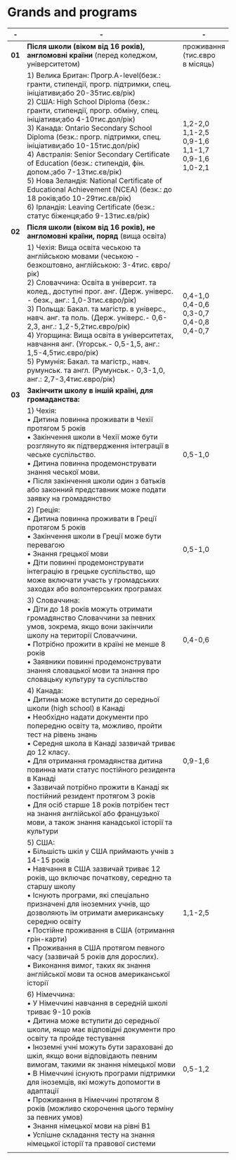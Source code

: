 #  Grands and programs


|- |  -             | -        |
|--| -------------  |-------------  |
|**01**|    **Після школи (віком від 16 років), англомовні країни** (перед коледжом, університетом)  | проживання  <br> (тис.євро <br>в місяць) |
|      |       1) Велика Британ: Прогр.A-level(безк.: гранти, стипендії, прогр. підтримки, спец. ініціативи;або 20-35тис.єв/рік) <br>                                2) США:  High School Diploma (безк.: гранти, стипендії, прогр. обміну, спец. ініціативи;або 4-10тис.дол/рік)  <br>                                    3) Канада: Ontario Secondary School Diploma (безк.: прогр. підтримки, спец. ініціативи;або 10-15тис.дол/рік) <br>                                     4) Австралія: Senior Secondary Certificate of Education (безк.: стипендія, фін. допом.;або 7-13тис.єв/рік) <br>                                       5) Нова Зеландія: National Certificate of Educational Achievement (NCEA) (безк.: до 18 років;або 10-29тис.єв/рік) <br>                                6) Ірландія: Leaving Certificate  (безк.: статус біженця;або 9-13тис.єв/рік)                                                                          |  1,2-2,0      <br>                                                                                                                                     1,1-2,5      <br>                                                                                                                                     0,9-1,6      <br>                                                                                                                                     1,1-1,7      <br>                                                                                                                                     0,9-1,6      <br>                                                                                                                                     1,0-2,1      <br>                |
|**02**|   **Після школи (віком від 16 років), не англомовні країни, поряд** (вища освіта)    |    |
|      |   1) Чехія: Вища освіта чеською та англійською мовами (чеською - безкоштовно, англійською: 3-4тис. євро/рік)  <br>                                      2) Словаччина: Освіта в університ. та колед., доступні прог. анг. (Держ. універс. - безк., анг.: 1,0-3тис.євро/рік)     <br>                          3) Польща: Бакал. та магістр. в універс., навч. анг. та поль. (Держ. універс.- 0,6-2,3, анг.: 1,2-5,2тис.євро/рік) <br>                                4) Угорщина: Вища освіта в університетах, навчання анг. (Угорськ.- 0,5-1,5, анг.: 1,5-4,5тис.євро/рік)  <br>                                          5) Румунія: Бакал. та магістр., навч. румунськ. та англ. (Румунськ.- 0,3-1,0, анг.: 2,7-3,4тис.євро/рік)  <br>                                            | 0,4-1,0      <br>                                                                                                                                     0,4-0,6      <br>                                                                                                                                     0,3-0,7      <br>                                                                                                                                     0,4-0,8      <br>                                                                                                                                     0,4-0,7      <br>                |  
|**03**|  **Закінчити школу в іншій країні, для громаданства:**               |                 |  
|      |   1) Чехія:<br>  • Дитина повинна проживати в Чехії протягом 5 років   <br>                                                                                            • Закінчення школи в Чехії може бути розглянуто як підтвердження інтеграції в чеське суспільство.<br>                                                 •  Дитина повинна продемонструвати знання чеської мови.  <br>                                                                                         • Після закінчення школи один з батьків або законний представник може подати заявку на громадянство                               |   0,5-1,0            |  
|      |  2) Греція:<br>  • Дитина повинна проживати в Греції протягом 5 років    <br>                                                                                          • Закінчення школи в Греції може бути перевагою  <br>                                                                                                 • Знання грецької мови   <br>                                                                                                                         • Діти повинні продемонструвати інтеграцію в грецьке суспільство, що може включати участь у громадських заходах або волонтерських програмах                                                                                                                                      |  0,5-1,0            |  
|      |   3) Словаччина:<br>  • Діти до 18 років можуть отримати громадянство Словаччини за певних умов, зокрема, якщо вони закінчили школу на території Словаччини.     <br>                                                                                                                                                      • Потрібно прожити в країні не менше 8 років    <br>                                                                                                  • Заявники повинні продемонструвати знання словацької мови та знання про словацьку культуру та суспільство                     |  0,4-0,6             |  
|      |   4) Канада:<br>  • Дитина може вступити до середньої школи (high school) в Канаді      <br>                                                                            • Необхідно надати документи про попередню освіту та, можливо, пройти тест на рівень знань   <br>                                                     • Середня школа в Канаді зазвичай триває до 12 класу.  <br>                                                                                           • Для отримання громадянства дитина повинна мати статус постійного резидента в Канаді  <br>                                                           • Зазвичай потрібно прожити в Канаді як постійний резидент протягом 3 років  <br>                                                                     • Для осіб старше 18 років потрібен тест на знання англійської або французької мови, а також знання канадської історії та культури          |    0,9-1,6            |  
|      |   5) США:<br>  • Більшість шкіл у США приймають учнів з 14-15 років     <br>                                                                                         • Навчання в США зазвичай триває 12 років, що включає початкову, середню та старшу школу   <br>                                                       • Існують програми, які спеціально призначені для іноземних учнів, що дозволяють їм отримати американську середню освіту  <br>                    • Постійне проживання в США (отримання грін-карти)    <br>                                                                                            • Проживання в США протягом певного часу (зазвичай 5 років для дорослих).   <br>                                                                      • Виконання вимог, таких як знання англійської мови та основ американської історії                                                             |    1,1-2,5          |  
|      |   6) Німеччина:<br>  • У Німеччині навчання в середній школі триває 9-10 років    <br>                                                                                     • Дитина може вступити до середньої школи, якщо має відповідні документи про освіту та пройде тестування   <br>                                       • Іноземні учні можуть бути зараховані до шкіл, якщо вони відповідають певним вимогам, такими як знання німецької мови <br>                          • В Німеччині існують програми підтримки для іноземців, які можуть допомогти в адаптації     <br>                                                     • Проживання в Німеччині протягом 8 років (можливо скорочення цього терміну за певних умов)  <br>                                                     • Знання німецької мови на рівні B1         <br>                                                                                                      • Успішне складання тесту на знання німецької історії та правової системи                                                               |     0,5-1,2         |  
|      |                |                |  
